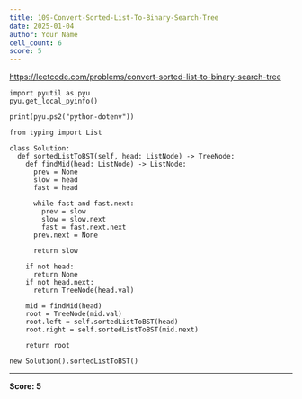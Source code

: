 ```yaml
---
title: 109-Convert-Sorted-List-To-Binary-Search-Tree
date: 2025-01-04
author: Your Name
cell_count: 6
score: 5
---
```


https://leetcode.com/problems/convert-sorted-list-to-binary-search-tree


```
import pyutil as pyu
pyu.get_local_pyinfo()
```


```
print(pyu.ps2("python-dotenv"))
```


```
from typing import List
```


```
class Solution:
  def sortedListToBST(self, head: ListNode) -> TreeNode:
    def findMid(head: ListNode) -> ListNode:
      prev = None
      slow = head
      fast = head

      while fast and fast.next:
        prev = slow
        slow = slow.next
        fast = fast.next.next
      prev.next = None

      return slow

    if not head:
      return None
    if not head.next:
      return TreeNode(head.val)

    mid = findMid(head)
    root = TreeNode(mid.val)
    root.left = self.sortedListToBST(head)
    root.right = self.sortedListToBST(mid.next)

    return root
```


```
new Solution().sortedListToBST()
```


---
**Score: 5**